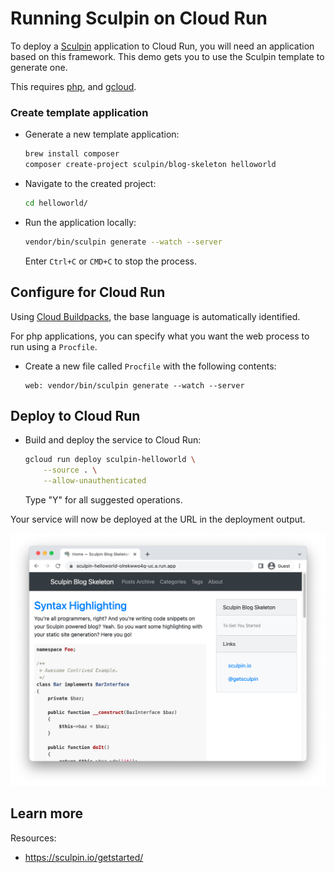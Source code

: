 # Running Sculpin on Cloud Run

<!--- Generated 2022-08-24 06:42:26.223426 -->

To deploy a [Sculpin](https://sculpin.io) application to Cloud Run, you will need an application
based on this framework. This demo gets you to use the Sculpin template to generate one. 

This requires [php](https://www.php.net/manual/en/install.php), and [gcloud](https://cloud.google.com/sdk/docs/install).


### Create template application


* Generate a new template application: 

    ```bash
    brew install composer
    composer create-project sculpin/blog-skeleton helloworld

    ```




* Navigate to the created project:

    ```bash
    cd helloworld/
    ```

* Run the application locally:

    ```bash
    vendor/bin/sculpin generate --watch --server
    ```

    

    Enter `Ctrl+C` or `CMD+C` to stop the process.


## Configure for Cloud Run

Using [Cloud Buildpacks](https://github.com/GoogleCloudPlatform/buildpacks), 
the base language is automatically identified.



For php applications, you can specify what you want the web process to run using a `Procfile`. 

* Create a new file called `Procfile` with the following contents: 

    ```
    web: vendor/bin/sculpin generate --watch --server
    ```






## Deploy to Cloud Run

* Build and deploy the service to Cloud Run: 


    ```bash
    gcloud run deploy sculpin-helloworld \
        --source . \
        --allow-unauthenticated 
    ```

    Type "Y" for all suggested operations.


Your service will now be deployed at the URL in the deployment output.

![Example Sculpin deployment](example.png)





## Learn more

Resources: 

- https://sculpin.io/getstarted/
